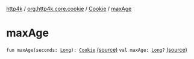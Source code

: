 [http4k](../../index.md) / [org.http4k.core.cookie](../index.md) / [Cookie](index.md) / [maxAge](./max-age.md)

# maxAge

`fun maxAge(seconds: `[`Long`](https://kotlinlang.org/api/latest/jvm/stdlib/kotlin/-long/index.html)`): `[`Cookie`](index.md) [(source)](https://github.com/http4k/http4k/blob/master/http4k-core/src/main/kotlin/org/http4k/core/cookie/Cookie.kt#L20)
`val maxAge: `[`Long`](https://kotlinlang.org/api/latest/jvm/stdlib/kotlin/-long/index.html)`?` [(source)](https://github.com/http4k/http4k/blob/master/http4k-core/src/main/kotlin/org/http4k/core/cookie/Cookie.kt#L12)